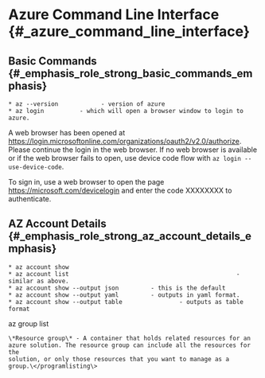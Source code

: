 Azure Command Line Interface {#_azure_command_line_interface}
============================

**Basic Commands** {#_emphasis_role_strong_basic_commands_emphasis}
------------------

``` {.bash}
* az --version            - version of azure
* az login          - which will open a browser window to login to azure.
```

A web browser has been opened at
<https://login.microsoftonline.com/organizations/oauth2/v2.0/authorize>.
Please continue the login in the web browser. If no web browser is
available or if the web browser fails to open, use device code flow with
`az login --use-device-code`.

To sign in, use a web browser to open the page
<https://microsoft.com/devicelogin> and enter the code XXXXXXXX to
authenticate.

**AZ Account Details** {#_emphasis_role_strong_az_account_details_emphasis}
----------------------

``` {.bash}
* az account show
* az account list                                               - similar as above.
* az account show --output json         - this is the default
* az account show --output yaml         - outputs in yaml format.
* az account show --output table                - outputs as table format
```

az group list
``` {.bash}
\*Resource group\* - A container that holds related resources for an
azure solution. The resource group can include all the resources for the
solution, or only those resources that you want to manage as a
group.\</programlisting\>
```
